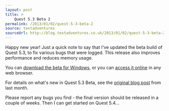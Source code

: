 ```yaml
---
layout: post
title: >
    Quest 5.3 Beta 2
permalink: /2013/01/02/quest-5-3-beta-2
source: textadventures
sourceUrl: http://blog.textadventures.co.uk/2013/01/02/quest-5-3-beta-2/
---
```

Happy new year! Just a quick note to say that I've updated the beta build of Quest 5.3, to fix various bugs that were logged. This release also improves performance and reduces memory usage.

You can <a href="http://www.textadventures.co.uk/quest/download/">download the beta for Windows</a>, or you can <a href="http://www.textadventures.co.uk/create/">access it online</a> in any web browser.

For details on what's new in Quest 5.3 Beta, see the <a title="Quest 5.3 Beta is now available" href="/2012/12/03/quest-5-3-beta-is-now-available/">original blog post</a> from last month.

Please report any bugs you find - the final version should be released in a couple of weeks. Then I can get started on Quest 5.4...